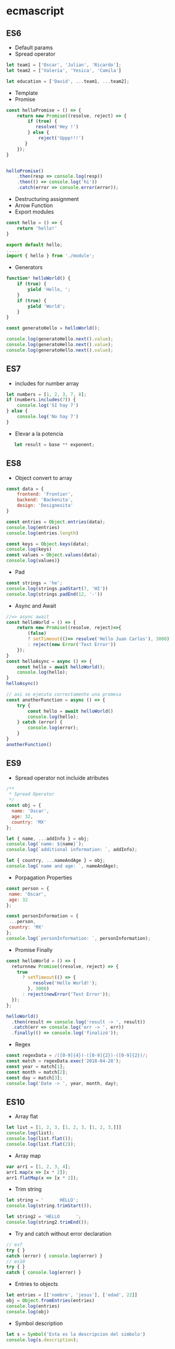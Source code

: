 # ecmascript

##  ES6
* Default params
* Spread operator
```javascript
let team1 = ['Oscar', 'Julian', 'Ricardo'];
let team2 = ['Valeria', 'Yesica', 'Camila']

let education = ['David', ...team1, ...team2];
```

* Template
* Promise
```javascript
const helloPromise = () => {
    return new Promise((resolve, reject) => {
        if (true) {
           resolve('Hey !')
        } else {
            reject('Uppp!!!')
       }
    }); 
}


helloPromise()
    .then(resp => console.log(resp))
    .then(() => console.log('hi'))
    .catch(error => console.error(error));
```    
* Destructuring assignment
* Arrow Function
* Export modules
```javascript
const hello = () => {
    return 'hello!'
}

export default hello;
.....
import { hello } from './module';
```
*  Generators

```javascript
function* helloWorld() {
    if (true) {
        yield 'Hello, ';
    }
    if (true) {
        yield 'World';
    }
}

const generatoHello = helloWorld();

console.log(generatoHello.next().value);
console.log(generatoHello.next().value);
console.log(generatoHello.next().value);
```


## ES7
- includes for number array
```javascript
let numbers = [1, 2, 3, 7, 8];
if (numbers.includes(7)) {
    console.log('SI hay 7')
} else {
    console.log('No hay 7')
}
```

-  Elevar a la potencia
```javascript
   let result = base ** exponent;
```


## ES8
* Object convert to array
```javascript
const data = {
    frontend: 'Frontier',
    backend: 'Backenita',
    design: 'Designesita'
}

const entries = Object.entries(data);
console.log(entries)
console.log(entries.length)

const keys = Object.keys(data);
console.log(keys)
const values = Object.values(data);
console.log(values)}
```
* Pad
```javascript
const strings = 'he';
console.log(strings.padStart(7, 'HI'))
console.log(strings.padEnd(12, '-'))
```

* Async and Await
```javascript
//=> async await
const helloWorld = () => {
    return new Promise((resolve, reject)=>{
        (false)
        ? setTimeout(()=> resolve('Hello Juan Carlos'), 3000)
        : reject(new Error('Test Error'))
    });
}
const helloAsync = async () => {
    const hello = await helloWorld();
    console.log(hello);
}
helloAsync()

// asi se ejecuta correctamente una promesa 
const anotherFunction = async () => {
    try {
        const hello = await helloWorld()
        console.log(hello);
    } catch (error) {
        console.log(error);
    }
}
anotherFunction()
```

## ES9

* Spread operator not incluide atributes
```javascript
/**
 * Spread Operator
 */
const obj = {
  name: 'Oscar',
  age: 32,
  country: 'MX'
};

let { name, ...addInfo } = obj;
console.log(`name: ${name}`);
console.log(`additional information: `, addInfo);

let { country, ...nameAndAge } = obj;
console.log(`name and age: `, nameAndAge);
```

 * Porpagation Properties
 ```javascript
const person = {
  name: 'Oscar',
  age: 32
};

const personInformation = {
  ...person,
  country: 'MX'
};
console.log(`personInformation: `, personInformation);
```

 * Promise Finally

```javascript
const helloWorld = () => {
  returnnew Promise((resolve, reject) => {
    true
      ? setTimeout(() => {
          resolve('Hello World!');
        }, 3000)
      : reject(newError('Test Error'));
  });
};

helloWorld()
  .then(result => console.log('result -> ', result))
  .catch(err => console.log('err -> ', err))
  .finally(() => console.log('finalizó'));
```

 * Regex
```javascript
const regexData = /([0-9]{4})-([0-9]{2})-([0-9]{2})/;
const match = regexData.exec('2018-04-28');
const year = match[1];
const month = match[2];
const day = match[3];
console.log('Date -> ', year, month, day);
```
## ES10

* Array flat
```javascript
let list = [1, 2, 3, [1, 2, 3, [1, 2, 3,]]]
console.log(list);
console.log(list.flat());
console.log(list.flat(2));
```

* Array map
```javascript
var arr1 = [1, 2, 3, 4];
arr1.map(x => [x * 2]);
arr1.flatMap(x => [x * 2]);
```

* Trim string
```javascript
let string = '      HELLO';
console.log(string.trimStart());

let string2 = 'HELLO      ';
console.log(string2.trimEnd());
```


* Try and catch without error declaration
```javascript
// es7
try { }
catch (error) { console.log(error) }
// es10
try { }
catch { console.log(error) }

```
* Entries to objects
```javascript
let entries = [['nombre', 'jesus'], ['edad', 22]]
obj = Object.fromEntries(entries)
console.log(entries)
console.log(obj)
```
* Symbol description

```javascript
let s = Symbol('Esta es la descripcion del simbolo')
console.log(s.description);
```
